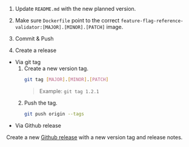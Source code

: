 1. Update `README.md` with the new planned version.
   
2. Make sure `Dockerfile` point to the correct `feature-flag-reference-validator:[MAJOR].[MINOR].[PATCH]` image.

3. Commit & Push
   
4. Create a release
- Via git tag
    1. Create a new version tag.
       ```bash
       git tag [MAJOR].[MINOR].[PATCH]
       ```
       > Example: `git tag 1.2.1`
    2. Push the tag.
       ```bash
       git push origin --tags
       ```
- Via Github release 

Create a new [Github release](https://github.com/configcat/feature-flag-reference-validator/releases) with a new version tag and release notes.